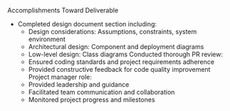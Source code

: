 Accomplishments Toward Deliverable

- Completed design document section including:
    - Design considerations: Assumptions, constraints, system environment
    - Architectural design: Component and deployment diagrams 
    - Low-level design: Class diagrams
Conducted thorough PR review:
    - Ensured coding standards and project requirements adherence 
    - Provided constructive feedback for code quality improvement
Project manager role:
    - Provided leadership and guidance 
    - Facilitated team communication and collaboration 
    - Monitored project progress and milestones